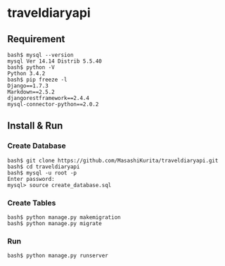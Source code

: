 traveldiaryapi
==============

## Requirement
    bash$ mysql --version
    mysql Ver 14.14 Distrib 5.5.40
    bash$ python -V
    Python 3.4.2
    bash$ pip freeze -l  
    Django==1.7.3  
    Markdown==2.5.2  
    djangorestframework==2.4.4  
    mysql-connector-python==2.0.2  


## Install & Run

### Create Database

    bash$ git clone https://github.com/MasashiKurita/traveldiaryapi.git
    bash$ cd traveldiaryapi
    bash$ mysql -u root -p
    Enter password:
    mysql> source create_database.sql
    
### Create Tables

    bash$ python manage.py makemigration
    bash$ python manage.py migrate

### Run

    bash$ python manage.py runserver